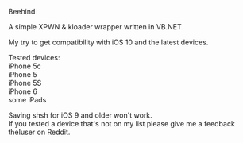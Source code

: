 Beehind

A simple XPWN & kloader wrapper written in VB.NET


My try to get compatibility with iOS 10 and the latest devices.


Tested devices:<br>
iPhone 5c<br>
iPhone 5<br>
iPhone 5S<br>
iPhone 6<br>
some iPads<br>

Saving shsh for iOS 9 and older won't work.<br>
If you tested a device that's not on my list please give me a feedback theIuser on Reddit.
